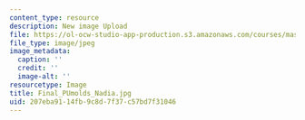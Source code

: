 ```yaml
---
content_type: resource
description: New image Upload
file: https://ol-ocw-studio-app-production.s3.amazonaws.com/courses/mas-962-special-topics-new-textiles-spring-2010/207eba9114fb9c8d7f37c57bd7f31046_Final_PUmolds_Nadia.jpg
file_type: image/jpeg
image_metadata:
  caption: ''
  credit: ''
  image-alt: ''
resourcetype: Image
title: Final_PUmolds_Nadia.jpg
uid: 207eba91-14fb-9c8d-7f37-c57bd7f31046
---
```

